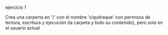 
ejercicio 1

Crea una carperta en '/' con el nombre 'ciquitraque' con permisos de lectura, escritura y ejecución (la carpeta y todo su contenido), pero solo en el usuario actual
